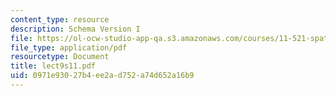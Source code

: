```yaml
---
content_type: resource
description: Schema Version I
file: https://ol-ocw-studio-app-qa.s3.amazonaws.com/courses/11-521-spatial-database-management-and-advanced-geographic-information-systems-spring-2003/0971e93027b4ee2ad752a74d652a16b9_lect9s11.pdf
file_type: application/pdf
resourcetype: Document
title: lect9s11.pdf
uid: 0971e930-27b4-ee2a-d752-a74d652a16b9
---
```

